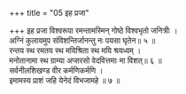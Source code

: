 +++
title = "05 इह प्रजा"

+++
इह प्रजा विश्वरूपा रमन्तामस्मिन् गोष्ठे विश्वभृतो जनित्रीः ।  
अग्निं कुलायमुप संविशन्तिर्जानन्तु नः पयसा घृतेन॥ ५ ॥  
रन्तय स्थ रमतय स्थ मयिश्रिता स्थ मयि श्रयध्वम् ।  
मनोतानामा स्थ ग्राम्या अप्सरसो वेदवित्तमाः मा विशत्॥ ६ ॥  
सर्वनीलशिखण्ड वीर कर्मणिकर्मणि ।  
इमामस्य प्राशं जहि येनेदं विभजामहे ॥ ७ ॥